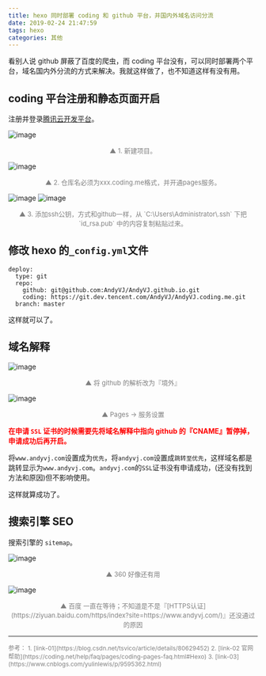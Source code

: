 ```yaml
---
title: hexo 同时部署 coding 和 github 平台，并国内外域名访问分流
date: 2019-02-24 21:47:59
tags: hexo
categories: 其他
---
```


看别人说 github 屏蔽了百度的爬虫，而 coding 平台没有，可以同时部署两个平台，域名国内外分流的方式来解决。我就这样做了，也不知道这样有没有用。

<!--more-->

## coding 平台注册和静态页面开启

注册并登录[腾讯云开发平台](https://dev.tencent.com/)。

 ![image](https://ws1.sinaimg.cn/large/006mcMYXgy1g0hv2ve1m3j30ep06odfw.jpg)
<div style="font-size:13px;color:gray;text-align:center">▲ 1. 新建项目。</div>

![image](https://ws3.sinaimg.cn/large/006mcMYXgy1g0hv9hqxp9j31fk0g4wfz.jpg)
<div style="font-size:13px;color:gray;text-align:center">▲ 2. 仓库名必须为xxx.coding.me格式，并开通pages服务。</div>

![image](https://ws2.sinaimg.cn/large/006mcMYXgy1g0hvbm30g5j304z06it8o.jpg)
![image](https://wx1.sinaimg.cn/large/006mcMYXgy1g0hvd0h0urj30xo0b73zb.jpg)

<div style="font-size:13px;color:gray;text-align:center">▲ 3. 添加ssh公钥，方式和github一样，从 `C:\Users\Administrator\.ssh` 下把 `id_rsa.pub` 中的内容复制粘贴过来。</div>

## 修改 hexo 的`_config.yml`文件

```
deploy:
  type: git  
  repo: 
    github: git@github.com:AndyVJ/AndyVJ.github.io.git
    coding: https://git.dev.tencent.com/AndyVJ/AndyVJ.coding.me.git 
  branch: master  
```

这样就可以了。

## 域名解释

![image](https://ws1.sinaimg.cn/large/006mcMYXgy1g0hvmiky6bj317f08ydgt.jpg)
<div style="font-size:13px;color:gray;text-align:center">▲ 将 github 的解析改为『境外』</div>

![image](https://wx4.sinaimg.cn/large/006mcMYXgy1g0hvpd25sej318d0hn0ua.jpg)
<div style="font-size:13px;color:gray;text-align:center">▲ Pages -> 服务设置</div>

<span style="color:red">**在申请 `SSL` 证书的时候需要先将域名解释中指向 github 的『CNAME』暂停掉，申请成功后再开启。**</span>

将`www.andyvj.com`设置成为`优先`，将`andyvj.com`设置成`跳转至优先`，这样域名都是跳转显示为`www.andyvj.com`。`andyvj.com`的`SSL`证书没有申请成功，(还没有找到方法和原因)但不影响使用。

这样就算成功了。

## 搜索引擎 SEO

搜索引擎的 `sitemap`。

![image](https://ws3.sinaimg.cn/large/006mcMYXgy1g0id4y1llvj30py09u0tj.jpg)

<div style="font-size:13px;color:gray;text-align:center">▲ 360 好像还有用</div>  


![image](https://wx4.sinaimg.cn/large/006mcMYXgy1g0id6zosnpj30qs0a00tg.jpg)

<div style="font-size:13px;color:gray;text-align:center">▲ 百度 一直在等待；不知道是不是『[HTTPS认证](https://ziyuan.baidu.com/https/index?site=https://www.andyvj.com/)』还没通过的原因</div>

<hr/>

<span style="color:gray;font-size:12px">
参考：
1. [link-01](https://blog.csdn.net/tsvico/article/details/80629452)  
2. [link-02 官网帮助](https://coding.net/help/faq/pages/coding-pages-faq.html#Hexo)  
3. [link-03](https://www.cnblogs.com/yulinlewis/p/9595362.html)
</span>
